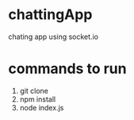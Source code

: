 # chattingApp
  chating app using socket.io
# commands to run
  1. git clone
  2. npm  install
  3. node index.js
